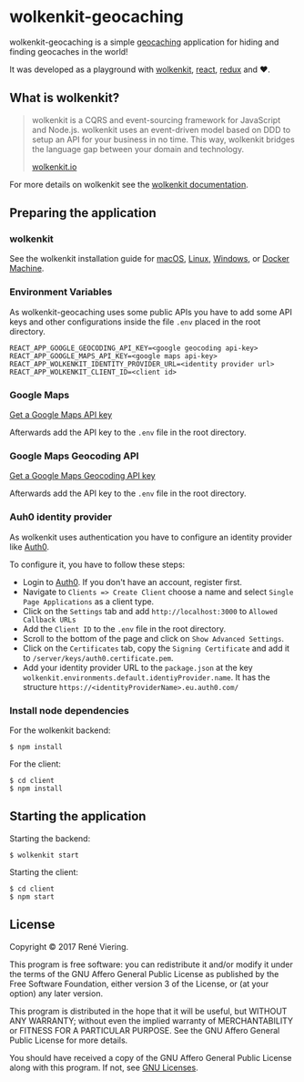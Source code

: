 # wolkenkit-geocaching

wolkenkit-geocaching is a simple [geocaching](https://en.wikipedia.org/wiki/Geocaching) application for hiding and finding geocaches in the world!

It was developed as a playground with [wolkenkit](https://www.wolkenkit.io), [react](https://reactjs.org), [redux](https://redux.js.org) and ❤️.

## What is wolkenkit?

> wolkenkit is a CQRS and event-sourcing framework for JavaScript and Node.js. wolkenkit uses an event-driven model based on DDD to setup an API for your business in no time. This way, wolkenkit bridges the language gap between your domain and technology.
>
> [wolkenkit.io](https://www.wolkenkit.io/)

For more details on wolkenkit see the [wolkenkit documentation](https://docs.wolkenkit.io).

## Preparing the application

### wolkenkit
See the wolkenkit installation guide for [macOS](https://docs.wolkenkit.io/1.1.0/getting-started/installing-wolkenkit/installing-on-macos/), [Linux](https://docs.wolkenkit.io/1.1.0/getting-started/installing-wolkenkit/installing-on-linux/), [Windows](https://docs.wolkenkit.io/1.1.0/getting-started/installing-wolkenkit/installing-on-windows/), or [Docker Machine](https://docs.wolkenkit.io/1.1.0/getting-started/installing-wolkenkit/installing-using-docker-machine/).

### Environment Variables

As wolkenkit-geocaching uses some public APIs you have to add some API keys and other configurations inside the file `.env` placed in the root directory.

```
REACT_APP_GOOGLE_GEOCODING_API_KEY=<google geocoding api-key>
REACT_APP_GOOGLE_MAPS_API_KEY=<google maps api-key>
REACT_APP_WOLKENKIT_IDENTITY_PROVIDER_URL=<identity provider url>
REACT_APP_WOLKENKIT_CLIENT_ID=<client id>
```

### Google Maps

[Get a Google Maps API key](https://developers.google.com/maps/documentation/javascript/tutorial?hl=en)

Afterwards add the API key to the `.env` file in the root directory.

### Google Maps Geocoding API

[Get a Google Maps Geocoding API key](https://developers.google.com/maps/documentation/geocoding/start?hl=en)

Afterwards add the API key to the `.env` file in the root directory.

### Auh0 identity provider

As wolkenkit uses authentication you have to configure an identity provider like [Auth0](https://auth0.com).

To configure it, you have to follow these steps:

- Login to [Auth0](https://auth0.com). If you don't have an account, register first.
- Navigate to `Clients => Create Client` choose a name and select `Single Page Applications` as a client type.
- Click on the `Settings` tab and add `http://localhost:3000` to `Allowed Callback URLs`
- Add the `Client ID` to the `.env` file in the root directory.
- Scroll to the bottom of the page and click on `Show Advanced Settings`.
- Click on the `Certificates` tab, copy the `Signing Certificate` and add it to `/server/keys/auth0.certificate.pem`.
- Add your identity provider URL to the `package.json` at the key `wolkenkit.environments.default.identiyProvider.name`. It has the structure `https://<identityProviderName>.eu.auth0.com/`

### Install node dependencies

For the wolkenkit backend:

```shell
$ npm install
```

For the client:

```shell
$ cd client
$ npm install
```

## Starting the application

Starting the backend:

```shell
$ wolkenkit start
```

Starting the client:
```shell
$ cd client
$ npm start
```


## License

Copyright © 2017 René Viering.

This program is free software: you can redistribute it and/or modify it under the terms of the GNU Affero General Public License as published by the Free Software Foundation, either version 3 of the License, or (at your option) any later version.

This program is distributed in the hope that it will be useful, but WITHOUT ANY WARRANTY; without even the implied warranty of MERCHANTABILITY or FITNESS FOR A PARTICULAR PURPOSE. See the GNU Affero General Public License for more details.

You should have received a copy of the GNU Affero General Public License along with this program. If not, see [GNU Licenses](http://www.gnu.org/licenses/).
